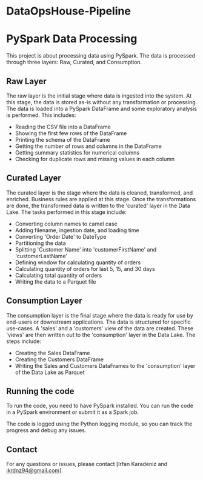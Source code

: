 # DataOpsHouse-Pipeline
# PySpark Data Processing

This project is about processing data using PySpark. The data is processed through three layers: Raw, Curated, and Consumption.

## Raw Layer

The raw layer is the initial stage where data is ingested into the system. At this stage, the data is stored as-is without any transformation or processing. The data is loaded into a PySpark DataFrame and some exploratory analysis is performed. This includes:

- Reading the CSV file into a DataFrame
- Showing the first few rows of the DataFrame
- Printing the schema of the DataFrame
- Getting the number of rows and columns in the DataFrame
- Getting summary statistics for numerical columns
- Checking for duplicate rows and missing values in each column

## Curated Layer

The curated layer is the stage where the data is cleaned, transformed, and enriched. Business rules are applied at this stage. Once the transformations are done, the transformed data is written to the 'curated' layer in the Data Lake. The tasks performed in this stage include:

- Converting column names to camel case
- Adding filename, ingestion date, and loading time
- Converting 'Order Date' to DateType
- Partitioning the data
- Splitting 'Customer Name' into 'customerFirstName' and 'customerLastName'
- Defining window for calculating quantity of orders
- Calculating quantity of orders for last 5, 15, and 30 days
- Calculating total quantity of orders
- Writing the data to a Parquet file

## Consumption Layer

The consumption layer is the final stage where the data is ready for use by end-users or downstream applications. The data is structured for specific use-cases. A 'sales' and a 'customers' view of the data are created. These 'views' are then written out to the 'consumption' layer in the Data Lake. The steps include:

- Creating the Sales DataFrame
- Creating the Customers DataFrame
- Writing the Sales and Customers DataFrames to the 'consumption' layer of the Data Lake as Parquet

## Running the code

To run the code, you need to have PySpark installed. You can run the code in a PySpark environment or submit it as a Spark job.

The code is logged using the Python logging module, so you can track the progress and debug any issues.

## Contact

For any questions or issues, please contact [Irfan Karadeniz and ikrdnz94@gmail.com].

